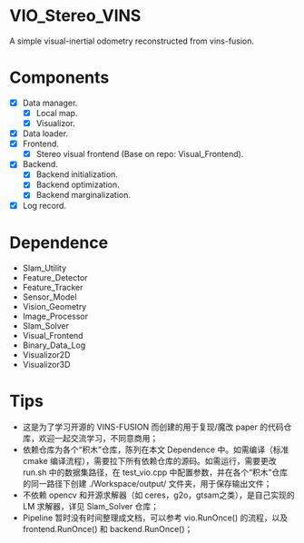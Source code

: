 # VIO_Stereo_VINS
A simple visual-inertial odometry reconstructed from vins-fusion.

# Components
- [x] Data manager.
    - [x] Local map.
    - [x] Visualizor.
- [x] Data loader.
- [x] Frontend.
    - [x] Stereo visual frontend (Base on repo: Visual_Frontend).
- [x] Backend.
    - [x] Backend initialization.
    - [x] Backend optimization.
    - [x] Backend marginalization.
- [x] Log record.

# Dependence
- Slam_Utility
- Feature_Detector
- Feature_Tracker
- Sensor_Model
- Vision_Geometry
- Image_Processor
- Slam_Solver
- Visual_Frontend
- Binary_Data_Log
- Visualizor2D
- Visualizor3D

# Tips
- 这是为了学习开源的 VINS-FUSION 而创建的用于复现/魔改 paper 的代码仓库，欢迎一起交流学习，不同意商用；
- 依赖仓库为各个“积木”仓库，陈列在本文 Dependence 中。如需编译（标准 cmake 编译流程），需要拉下所有依赖仓库的源码。如需运行，需要更改 run.sh 中的数据集路径，在 test_vio.cpp 中配置参数，并在各个“积木”仓库的同一路径下创建 ./Workspace/output/ 文件夹，用于保存输出文件；
- 不依赖 opencv 和开源求解器（如 ceres，g2o，gtsam之类），是自己实现的 LM 求解器，详见 Slam_Solver 仓库；
- Pipeline 暂时没有时间整理成文档，可以参考 vio.RunOnce() 的流程，以及 frontend.RunOnce() 和 backend.RunOnce()；
